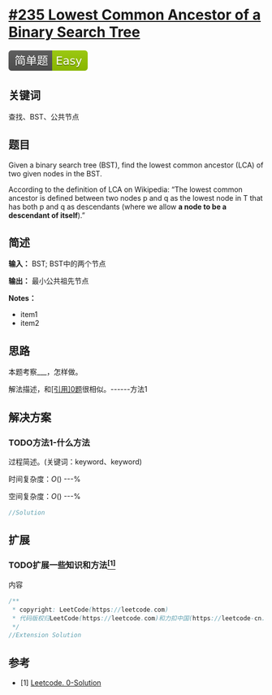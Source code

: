 # [#235 Lowest Common Ancestor of a Binary Search Tree](https://leetcode.com/problems/lowest-common-ancestor-of-a-binary-search-tree)

![Easy](/figures/Easy.svg)

## 关键词

查找、BST、公共节点

## 题目

Given a binary search tree (BST), find the lowest common ancestor (LCA) of two given nodes in the BST.

According to the definition of LCA on Wikipedia: “The lowest common ancestor is defined between two nodes p and q as the lowest node in T that has both p and q as descendants (where we allow **a node to be a descendant of itself**).”

## 简述

**输入：** BST; BST中的两个节点

**输出：** 最小公共祖先节点

**Notes：**

+ item1
+ item2

## 思路

本题考察\_\_\_，怎样做。

解法描述，和[[引用]0题]()很相似。------方法1

## 解决方案

### TODO方法1-什么方法

过程简述。(关键词：keyword、keyword)

时间复杂度：$O()$ ---%

空间复杂度：$O()$ ---%

``` java
//Solution
```

## 扩展

### TODO扩展一些知识和方法[$^{[1]}$](#refer-anchor-1)

内容

``` java
/**
 * copyright: LeetCode(https://leetcode.com)
 * 代码版权归LeetCode(https://leetcode.com)和力扣中国(https://leetcode-cn.com/)所有
 */
//Extension Solution
```

## 参考

<div id="refer-anchor-1"></div>

+ [1] [Leetcode. 0-Solution]()
